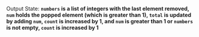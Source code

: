 Output State: **`numbers` is a list of integers with the last element removed, `num` holds the popped element (which is greater than 1), `total` is updated by adding `num`, `count` is increased by 1, and `num` is greater than 1 or `numbers` is not empty, `count` is increased by 1**